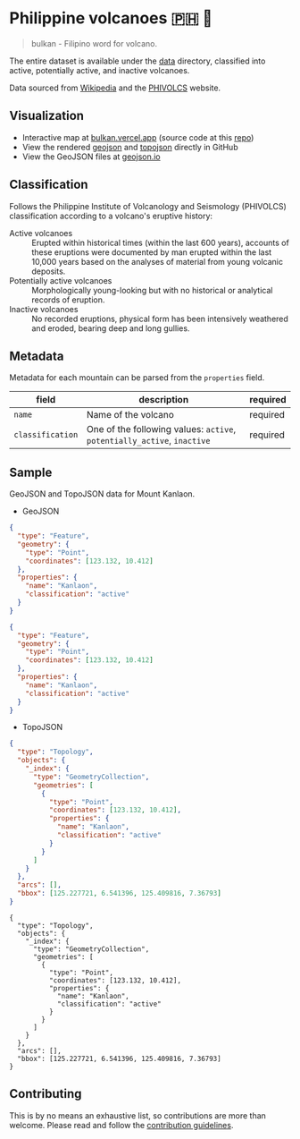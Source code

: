# Philippine volcanoes :philippines: :volcano:

> bulkan - Filipino word for volcano.

The entire dataset is available under the [data](./data) directory, classified into active, potentially active, and inactive volcanoes.

Data sourced from [Wikipedia](https://en.wikipedia.org/wiki/List_of_active_volcanoes_in_the_Philippines) and the [PHIVOLCS](https://www.phivolcs.dost.gov.ph/index.php/volcano-hazard/volcanoes-of-the-philippines) website.

## Visualization

- Interactive map at [bulkan.vercel.app](https://bulkan.vercel.app) (source code at this [repo](https://github.com/j4ckofalltrades/bulkan))
- View the rendered [geojson](data/_index.geojson) and [topojson](data/_index.topojson) directly in GitHub
- View the GeoJSON files at [geojson.io](https://geojson.io)

## Classification

Follows the Philippine Institute of Volcanology and Seismology (PHIVOLCS) classification according to a volcano's eruptive history:

<dl>
  <dt>Active volcanoes</dt>
  <dd>Erupted within historical times (within the last 600 years), accounts of these eruptions were documented by man erupted within the last 10,000 years based on the analyses of material from young volcanic deposits.</dd>

  <dt>Potentially active volcanoes</dt>
  <dd>Morphologically young-looking but with no historical or analytical records of eruption.</dd>

  <dt>Inactive volcanoes</dt>
  <dd>No recorded eruptions, physical form has been intensively weathered and eroded, bearing deep and long gullies.</dd>
</dl>

## Metadata

Metadata for each mountain can be parsed from the `properties` field.

| field            | description                                                             | required |
|------------------|-------------------------------------------------------------------------|----------|
| `name`           | Name of the volcano                                                     | required |
| `classification` | One of the following values: `active`, `potentially_active`, `inactive` | required |

## Sample

GeoJSON and TopoJSON data for Mount Kanlaon.

- GeoJSON

```json
{
  "type": "Feature",
  "geometry": {
    "type": "Point",
    "coordinates": [123.132, 10.412]
  },
  "properties": {
    "name": "Kanlaon",
    "classification": "active"
  }
}
```

```geojson
{
  "type": "Feature",
  "geometry": {
    "type": "Point",
    "coordinates": [123.132, 10.412]
  },
  "properties": {
    "name": "Kanlaon",
    "classification": "active"
  }
}
```

- TopoJSON

```json
{
  "type": "Topology",
  "objects": {
    "_index": {
      "type": "GeometryCollection",
      "geometries": [
        {
          "type": "Point",
          "coordinates": [123.132, 10.412],
          "properties": {
            "name": "Kanlaon",
            "classification": "active"
          }
        }
      ]
    }
  },
  "arcs": [],
  "bbox": [125.227721, 6.541396, 125.409816, 7.36793]
}
```

```topojson
{
  "type": "Topology",
  "objects": {
    "_index": {
      "type": "GeometryCollection",
      "geometries": [
        {
          "type": "Point",
          "coordinates": [123.132, 10.412],
          "properties": {
            "name": "Kanlaon",
            "classification": "active"
          }
        }
      ]
    }
  },
  "arcs": [],
  "bbox": [125.227721, 6.541396, 125.409816, 7.36793]
}
```

## Contributing

This is by no means an exhaustive list, so contributions are more than welcome.
Please read and follow the [contribution guidelines](CONTRIBUTING.md).
